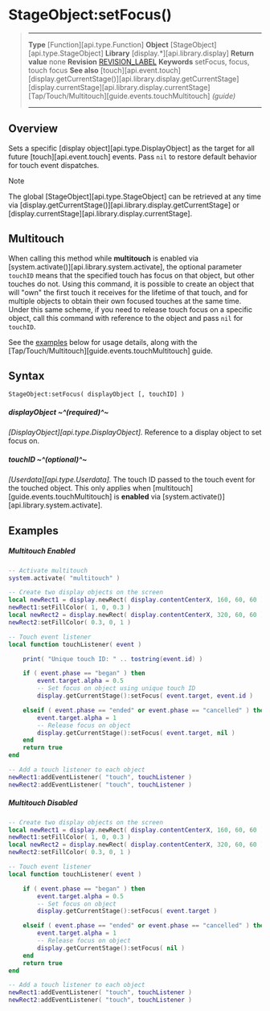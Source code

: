 # StageObject:setFocus()

> --------------------- ------------------------------------------------------------------------------------------
> __Type__              [Function][api.type.Function]
> __Object__            [StageObject][api.type.StageObject]
> __Library__           [display.*][api.library.display]
> __Return value__      none
> __Revision__          [REVISION_LABEL](REVISION_URL)
> __Keywords__          setFocus, focus, touch focus
> __See also__          [touch][api.event.touch]
>						[display.getCurrentStage()][api.library.display.getCurrentStage]
>						[display.currentStage][api.library.display.currentStage]
>						[Tap/Touch/Multitouch][guide.events.touchMultitouch] _(guide)_
> --------------------- ------------------------------------------------------------------------------------------


## Overview

Sets a specific [display object][api.type.DisplayObject] as the target for all future [touch][api.event.touch] events. Pass `nil` to restore default behavior for touch event dispatches.

<div class="guide-notebox">
<div class="notebox-title">Note</div>

The global [StageObject][api.type.StageObject] can be retrieved at any time via [display.getCurrentStage()][api.library.display.getCurrentStage] or [display.currentStage][api.library.display.currentStage].

</div>


## Multitouch

When calling this method while __multitouch__ is enabled via [system.activate()][api.library.system.activate], the optional parameter `touchID` means that the specified touch has focus on that object, but other touches do not. Using this command, it is possible to create an object that will "own" the first touch it receives for the lifetime of that touch, and for multiple objects to obtain their own focused touches at the same time. Under this same scheme, if you need to release touch focus on a specific object, call this command with reference to the object and pass `nil` for `touchID`.

See the [examples](#examples) below for usage details, along with the [Tap/Touch/Multitouch][guide.events.touchMultitouch] guide.


## Syntax

	StageObject:setFocus( displayObject [, touchID] )

##### displayObject ~^(required)^~
_[DisplayObject][api.type.DisplayObject]._ Reference to a display object to set focus on.

##### touchID ~^(optional)^~
_[Userdata][api.type.Userdata]._ The touch ID passed to the touch event for the touched object. This only applies when [multitouch][guide.events.touchMultitouch] is __enabled__ via [system.activate()][api.library.system.activate].


## Examples

##### Multitouch Enabled

``````lua
-- Activate multitouch
system.activate( "multitouch" )

-- Create two display objects on the screen
local newRect1 = display.newRect( display.contentCenterX, 160, 60, 60 )
newRect1:setFillColor( 1, 0, 0.3 )
local newRect2 = display.newRect( display.contentCenterX, 320, 60, 60 )
newRect2:setFillColor( 0.3, 0, 1 )

-- Touch event listener
local function touchListener( event )

	print( "Unique touch ID: " .. tostring(event.id) )

	if ( event.phase == "began" ) then
		event.target.alpha = 0.5
		-- Set focus on object using unique touch ID
		display.getCurrentStage():setFocus( event.target, event.id )

	elseif ( event.phase == "ended" or event.phase == "cancelled" ) then
		event.target.alpha = 1
		-- Release focus on object
		display.getCurrentStage():setFocus( event.target, nil )
	end
	return true
end

-- Add a touch listener to each object
newRect1:addEventListener( "touch", touchListener )
newRect2:addEventListener( "touch", touchListener )
``````

##### Multitouch Disabled

``````lua
-- Create two display objects on the screen
local newRect1 = display.newRect( display.contentCenterX, 160, 60, 60 )
newRect1:setFillColor( 1, 0, 0.3 )
local newRect2 = display.newRect( display.contentCenterX, 320, 60, 60 )
newRect2:setFillColor( 0.3, 0, 1 )

-- Touch event listener
local function touchListener( event )

	if ( event.phase == "began" ) then
		event.target.alpha = 0.5
		-- Set focus on object
		display.getCurrentStage():setFocus( event.target )

	elseif ( event.phase == "ended" or event.phase == "cancelled" ) then
		event.target.alpha = 1
		-- Release focus on object
		display.getCurrentStage():setFocus( nil )
	end
	return true
end

-- Add a touch listener to each object
newRect1:addEventListener( "touch", touchListener )
newRect2:addEventListener( "touch", touchListener )
``````
